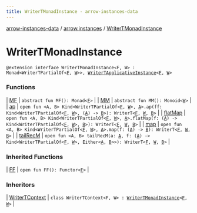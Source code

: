 ```yaml
---
title: WriterTMonadInstance - arrow-instances-data
---
```


[arrow-instances-data](../../index.html) / [arrow.instances](../index.html) / [WriterTMonadInstance](./index.html)

# WriterTMonadInstance

`@extension interface WriterTMonadInstance<F, W> : Monad<WriterTPartialOf<`[`F`](index.html#F)`, `[`W`](index.html#W)`>>, `[`WriterTApplicativeInstance`](../-writer-t-applicative-instance/index.html)`<`[`F`](index.html#F)`, `[`W`](index.html#W)`>`

### Functions

| [MF](-m-f.html) | `abstract fun MF(): Monad<`[`F`](index.html#F)`>` |
| [MM](-m-m.html) | `abstract fun MM(): Monoid<`[`W`](index.html#W)`>` |
| [ap](ap.html) | `open fun <A, B> Kind<WriterTPartialOf<`[`F`](index.html#F)`, `[`W`](index.html#W)`>, `[`A`](ap.html#A)`>.ap(ff: Kind<WriterTPartialOf<`[`F`](index.html#F)`, `[`W`](index.html#W)`>, (`[`A`](ap.html#A)`) -> `[`B`](ap.html#B)`>): WriterT<`[`F`](index.html#F)`, `[`W`](index.html#W)`, `[`B`](ap.html#B)`>` |
| [flatMap](flat-map.html) | `open fun <A, B> Kind<WriterTPartialOf<`[`F`](index.html#F)`, `[`W`](index.html#W)`>, `[`A`](flat-map.html#A)`>.flatMap(f: (`[`A`](flat-map.html#A)`) -> Kind<WriterTPartialOf<`[`F`](index.html#F)`, `[`W`](index.html#W)`>, `[`B`](flat-map.html#B)`>): WriterT<`[`F`](index.html#F)`, `[`W`](index.html#W)`, `[`B`](flat-map.html#B)`>` |
| [map](map.html) | `open fun <A, B> Kind<WriterTPartialOf<`[`F`](index.html#F)`, `[`W`](index.html#W)`>, `[`A`](map.html#A)`>.map(f: (`[`A`](map.html#A)`) -> `[`B`](map.html#B)`): WriterT<`[`F`](index.html#F)`, `[`W`](index.html#W)`, `[`B`](map.html#B)`>` |
| [tailRecM](tail-rec-m.html) | `open fun <A, B> tailRecM(a: `[`A`](tail-rec-m.html#A)`, f: (`[`A`](tail-rec-m.html#A)`) -> Kind<WriterTPartialOf<`[`F`](index.html#F)`, `[`W`](index.html#W)`>, Either<`[`A`](tail-rec-m.html#A)`, `[`B`](tail-rec-m.html#B)`>>): WriterT<`[`F`](index.html#F)`, `[`W`](index.html#W)`, `[`B`](tail-rec-m.html#B)`>` |

### Inherited Functions

| [FF](../-writer-t-applicative-instance/-f-f.html) | `open fun FF(): Functor<`[`F`](../-writer-t-applicative-instance/index.html#F)`>` |

### Inheritors

| [WriterTContext](../-writer-t-context/index.html) | `class WriterTContext<F, W> : `[`WriterTMonadInstance`](./index.html)`<`[`F`](../-writer-t-context/index.html#F)`, `[`W`](../-writer-t-context/index.html#W)`>` |

